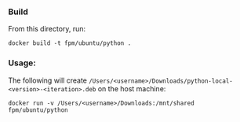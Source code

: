 ### Build
From this directory, run:
```
docker build -t fpm/ubuntu/python .
```

### Usage:
The following will create `/Users/<username>/Downloads/python-local-<version>-<iteration>.deb` on the host machine:
```
docker run -v /Users/<username>/Downloads:/mnt/shared fpm/ubuntu/python
```
